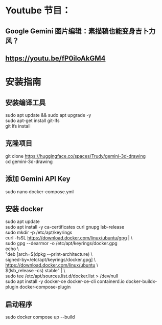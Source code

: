# Youtube 节目：
## Google Gemini 图片编辑：素描稿也能变身吉卜力风？
## https://youtu.be/fP0iloAkGM4

# 安装指南

## 安装编译工具
sudo apt update && sudo apt upgrade -y  
sudo apt-get install git-lfs  
git lfs install  

## 克隆项目
git clone https://huggingface.co/spaces/Trudy/gemini-3d-drawing  
cd gemini-3d-drawing  

## 添加 Gemini API Key
sudo nano docker-compose.yml  

## 安装 docker
sudo apt update  
sudo apt install -y ca-certificates curl gnupg lsb-release  
sudo mkdir -p /etc/apt/keyrings  
curl -fsSL https://download.docker.com/linux/ubuntu/gpg | \  
  sudo gpg --dearmor -o /etc/apt/keyrings/docker.gpg  
echo \  
  "deb [arch=$(dpkg --print-architecture) \  
  signed-by=/etc/apt/keyrings/docker.gpg] \  
  https://download.docker.com/linux/ubuntu \  
  $(lsb_release -cs) stable" | \  
  sudo tee /etc/apt/sources.list.d/docker.list > /dev/null  
sudo apt install -y docker-ce docker-ce-cli containerd.io docker-buildx-plugin docker-compose-plugin  

## 启动程序
sudo docker compose up --build  



 
















